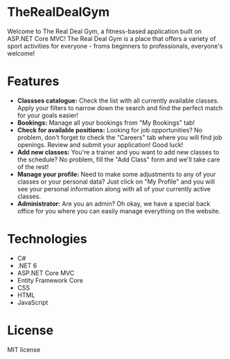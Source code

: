 # TheRealDealGym
Welcome to The Real Deal Gym, a fitness-based application built on ASP.NET Core MVC! The Real Deal Gym is a place that offers a variety of sport activities for everyone - froms beginners to professionals, everyone's welcome!

# Features
- **Classses catalogue:** Check the list with all currently available classes. Apply your filters to narrow down the search and find the perfect match for your goals easier!
- **Bookings:** Manage all your bookings from "My Bookings" tab!
- **Check for available positions:** Looking for job opportunities? No problem, don't forget to check the "Careers" tab where you will find job openings. Review and submit your application! Good luck!
- **Add new classes:** You're a trainer and you want to add new classes to the schedule? No problem, fill the "Add Class" form and we'll take care of the rest!
- **Manage your profile:** Need to make some adjustments to any of your classes or your personal data? Just click on "My Profile" and you will see your personal information along with all of your currently active classes.
- **Administrator:** Are you an admin? Oh okay, we have a special back office for you where you can easily manage everything on the website.

# Technologies
- C#
- .NET 6
- ASP.NET Core MVC
- Entity Framework Core
- CSS
- HTML
- JavaScript

# License
MIT license
